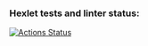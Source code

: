 ### Hexlet tests and linter status:
[![Actions Status](https://github.com/Zhubrin/python-project-lvl1/workflows/hexlet-check/badge.svg)](https://github.com/Zhubrin/python-project-lvl1/actions)
